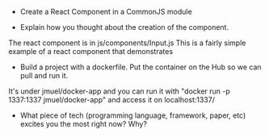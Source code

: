 * Create a React Component in a CommonJS module

* Explain how you thought about the creation of the component.

The react component is in js/components/Input.js This is a fairly simple example of a react component that demonstrates

* Build a project with a dockerfile. Put the container on the Hub so we can pull and run it.

It's under jmuel/docker-app and you can run it with "docker run -p 1337:1337 jmuel/docker-app" and access it on localhost:1337/

* What piece of tech (programming language, framework, paper, etc) excites you the most right now? Why?